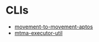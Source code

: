 # CLIs
- [movement-to-movement-aptos](../../migration/cli/movement-to-movement-aptos/docs/cli/README.md)
- [mtma-executor-util](../../checks/executor/cli/util/docs/cli/README.md)
